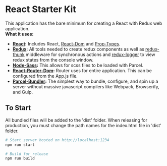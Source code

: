 # React Starter Kit  
This application has the bare minimum for creating a React with Redux web application.  
**What it uses:**  
- **[React](https://reactjs.org/docs/getting-started.html):** Includes React, [React-Dom](https://reactjs.org/docs/react-dom.html) 
and [Prop-Types](https://reactjs.org/docs/typechecking-with-proptypes.html).  
- **[Redux](https://redux.js.org/):** All tools needed to create redux components as well as 
[redux-thunk](https://github.com/reduxjs/redux-thunk) middleware for synchronous actions and 
[redux-logger](https://github.com/evgenyrodionov/redux-logger) to view redux states from the console window.  
- **[Node-Sass](https://github.com/sass/node-sass):** This allows for scss files to be loaded with Parcel.  
- **[React-Router-Dom](https://reacttraining.com/react-router/web/guides/philosophy):** Router uses for entire 
application. This can be configured from the App.js file.  
- **[Parcel-Bundler](https://parceljs.org/getting_started.html):** The simplest way to bundle, configure, and spin up 
a server without massive javascript compilers like Webpack, Browserify, and Gulp.  
  
## To Start  
All bundled files will be added to the 'dist' folder. When releasing for production, you must change the path names for 
the index.html file in 'dist' folder.  
```bash
# Start server hosted on http://localhost:1234
npm run start

# Build for release
npm run build
```
